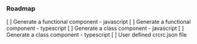 ### Roadmap ###

[ ] Generate a functional component - javascript
[ ] Generate a functional component - typescript
[ ] Generate a class component - javascript
[ ] Generate a class component - typescript
[ ] User defined crcrc.json file

